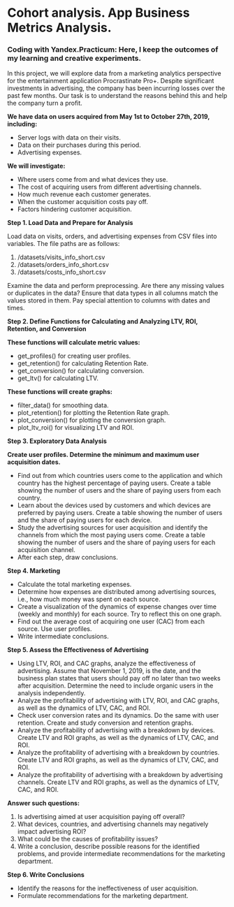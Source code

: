 # Cohort analysis. App Business Metrics Analysis.

### Coding with Yandex.Practicum: Here, I keep the outcomes of my learning and creative experiments.

In this project, we will explore data from a marketing analytics perspective for the entertainment application Procrastinate Pro+. Despite significant investments in advertising, the company has been incurring losses over the past few months. Our task is to understand the reasons behind this and help the company turn a profit.

**We have data on users acquired from May 1st to October 27th, 2019, including:**

- Server logs with data on their visits.
- Data on their purchases during this period.
- Advertising expenses.

**We will investigate:**

- Where users come from and what devices they use.
- The cost of acquiring users from different advertising channels.
- How much revenue each customer generates.
- When the customer acquisition costs pay off.
- Factors hindering customer acquisition.

**Step 1. Load Data and Prepare for Analysis**

Load data on visits, orders, and advertising expenses from CSV files into variables. The file paths are as follows:

1. /datasets/visits_info_short.csv
2. /datasets/orders_info_short.csv
3. /datasets/costs_info_short.csv

Examine the data and perform preprocessing. Are there any missing values or duplicates in the data? Ensure that data types in all columns match the values stored in them. Pay special attention to columns with dates and times.

**Step 2. Define Functions for Calculating and Analyzing LTV, ROI, Retention, and Conversion**

**These functions will calculate metric values:**

- get_profiles() for creating user profiles.
- get_retention() for calculating Retention Rate.
- get_conversion() for calculating conversion.
- get_ltv() for calculating LTV.

**These functions will create graphs:**

- filter_data() for smoothing data.
- plot_retention() for plotting the Retention Rate graph.
- plot_conversion() for plotting the conversion graph.
- plot_ltv_roi() for visualizing LTV and ROI.

**Step 3. Exploratory Data Analysis**

**Create user profiles. Determine the minimum and maximum user acquisition dates.**
- Find out from which countries users come to the application and which country has the highest percentage of paying users. Create a table showing the number of users and the share of paying users from each country.
- Learn about the devices used by customers and which devices are preferred by paying users. Create a table showing the number of users and the share of paying users for each device.
- Study the advertising sources for user acquisition and identify the channels from which the most paying users come. Create a table showing the number of users and the share of paying users for each acquisition channel.
- After each step, draw conclusions.

**Step 4. Marketing**

- Calculate the total marketing expenses.
- Determine how expenses are distributed among advertising sources, i.e., how much money was spent on each source.
- Create a visualization of the dynamics of expense changes over time (weekly and monthly) for each source. Try to reflect this on one graph.
- Find out the average cost of acquiring one user (CAC) from each source. Use user profiles.
- Write intermediate conclusions.

**Step 5. Assess the Effectiveness of Advertising**

- Using LTV, ROI, and CAC graphs, analyze the effectiveness of advertising. Assume that November 1, 2019, is the date, and the business plan states that users should pay off no later than two weeks after acquisition. Determine the need to include organic users in the analysis independently.
- Analyze the profitability of advertising with LTV, ROI, and CAC graphs, as well as the dynamics of LTV, CAC, and ROI.
- Check user conversion rates and its dynamics. Do the same with user retention. Create and study conversion and retention graphs.
- Analyze the profitability of advertising with a breakdown by devices. Create LTV and ROI graphs, as well as the dynamics of LTV, CAC, and ROI.
- Analyze the profitability of advertising with a breakdown by countries. Create LTV and ROI graphs, as well as the dynamics of LTV, CAC, and ROI.
- Analyze the profitability of advertising with a breakdown by advertising channels. Create LTV and ROI graphs, as well as the dynamics of LTV, CAC, and ROI.

**Answer such questions:**

1. Is advertising aimed at user acquisition paying off overall?
2. What devices, countries, and advertising channels may negatively impact advertising ROI?
3. What could be the causes of profitability issues?
4. Write a conclusion, describe possible reasons for the identified problems, and provide intermediate recommendations for the marketing department.

**Step 6. Write Conclusions**

- Identify the reasons for the ineffectiveness of user acquisition.
- Formulate recommendations for the marketing department.
